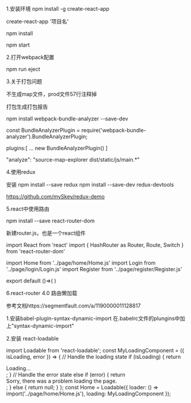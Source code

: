 1.安装环境
npm install -g create-react-app

create-react-app '项目名'

npm install

npm start

2.打开webpack配置

npm run eject

3.关于打包问题

  不生成map文件，prod文件57行注释掉

  打包生成打包报告

  npm install webpack-bundle-analyzer --save-dev

  const BundleAnalyzerPlugin = require('webpack-bundle-analyzer').BundleAnalyzerPlugin;

  plugins:[
     ...
     new BundleAnalyzerPlugin()
  ]

  "analyze": "source-map-explorer dist/static/js/main.*"

4.使用redux

  安装  npm install --save redux
	npm install --save-dev redux-devtools

  https://github.com/mySkey/redux-demo

5.react中使用路由

  npm install --save react-router-dom

  新建router.js，也是一个react组件

  import React from 'react'
  import { HashRouter as Router, Route, Switch } from 'react-router-dom'

  import Home from '../page/home/Home.js'
  import Login from '../page/login/Login.js'
  import Register from '../page/register/Register.js'


  export default ()=>(
    <Router>
      <Switch>
        <Route path="/" exact component={Home}></Route>
        <Route path="/login" component={Login}></Route>
        <Route path="/register" component={Register}></Route>
      </Switch>
    </Router>
  )

6.react-router 4.0 路由懒加载

  参考文档https://segmentfault.com/a/1190000011128817

  1.安装babel-plugin-syntax-dynamic-import
    在.babelrc文件的plungins中加上"syntax-dynamic-import"

  2.安装 react-loadable

import Loadable from 'react-loadable';
const MyLoadingComponent = ({ isLoading, error }) => {
  // Handle the loading state
  if (isLoading) {
    return <div>Loading...</div>;
  }
  // Handle the error state
  else if (error) {
    return <div>Sorry, there was a problem loading the page.</div>;
  }
  else {
    return null;
  }
};
const Home = Loadable({
  loader: () => import('../page/home/Home.js'),
  loading: MyLoadingComponent
});

 